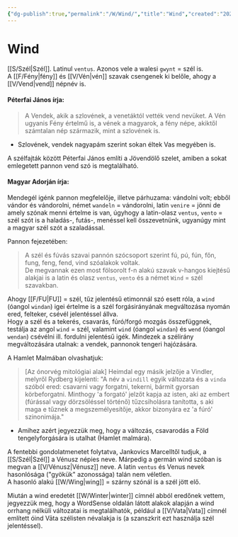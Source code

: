 ```yaml
---
{"dg-publish":true,"permalink":"/W/Wind/","title":"Wind","created":"2023-11-09T11:46","updated":"2024-10-26T00:51"}
---
```



# Wind

[[S/Szél\|Szél]]. Latinul `ventus`. Azonos vele a walesi `gwynt` = szél is.  
A [[F/Fény\|fény]] és [[V/Vén\|vén]] szavak csengenek ki belőle, ahogy a [[V/Vend\|vend]] népnév is.  

#### Péterfai János írja:

> A Vendek, akik a szlovének, a venetáktól vették vend nevüket. A Vén ugyanis Fény értelmű is, a vének a magyarok, a fény népe, akiktől számtalan nép származik, mint a szlovének is.  
- Szlovének, vendek nagyapám szerint sokan éltek Vas megyében is.  

A szélfajták között Péterfai János említi a Jövendölő szelet, amiben a sokat emlegetett pannon vend szó is megtalálható. 

#### Magyar Adorján írja:

Mendegél igénk pannon megfelelője, illetve párhuzama: vándolni volt; ebből vándor és vándorolni, német `wandeln` = vándorolni, latin `venire` = jönni de amely szónak menni értelme is van, úgyhogy a latin-olasz `ventus`, `vento` = szél szót is a haladás-, futás-, menéssel kell összevetnünk, ugyanúgy mint a magyar szél szót a szaladással.  

Pannon fejezetében:  
> A szél és fúvás szavai pannón szócsoport szerint fú, pú, fún, főn, fung, feng, fend, vind szóalakok voltak.  
> De megvannak ezen most fölsorolt f-n alakú szavak v-hangos kiejtésű alakjai is a latin és olasz `ventus`, `vento` és a német `Wind` = szél szavakban.  

Ahogy [[F/FU\|FU]] = szél, tűz jelentésű etimonnál szó esett róla, a `wind` (óangol `windan`) igei értelme is a szél forgásirányának megváltozása nyomán ered, felteker, csévél jelentéssel állva.  
Hogy a szél és a tekerés, csavarás, fúró/forgó mozgás összefüggnek, testálja az angol `wind` = szél, valamint `wind` (óangol `windan`) és `wend` (óangol `wendan`) csévélni ill. fordulni jelentésű igék. Mindezek a szélirány megváltozására utalnak: a vendek, pannonok tengeri hajózására.  

A Hamlet Malmában olvashatjuk:  
> \[Az ónorvég mitológiai alak\] Heimdal egy másik jelzője a Vindler, melyről Rydberg kijelenti: "A név a `vindill` egyik változata és a `vinda` szóból ered: csavarni vagy forgatni, tekerni, bármit gyorsan körbeforgatni. Minthogy 'a forgató' jelzőt kapja az isten, aki az embert (fúrással vagy dörzsöléssel történő) tűzcsiholásra tanította, s aki maga e tűznek a megszemélyesítője, akkor bizonyára ez 'a fúró' szinonimája."  
- Amihez azért jegyezzük meg, hogy a változás, csavarodás a Föld tengelyforgására is utalhat (Hamlet malmára).  

A fentebbi gondolatmenetet folytatva, Jankovics Marcelltől tudjuk, a [[S/Szél\|Szél]] a Vénusz népies neve. Márpedig a germán wind szóban is megvan a [[V/Vénusz\|Vénusz]] neve. A latin `ventus` és Venus nevek hasonlósága ("gyökük" azonossága) talán nem véletlen.  
A hasonló alakú [[W/Wing\|wing]] = szárny szónál is a szél jött elő.  

Miután a wind eredetét [[W/Winter\|winter]] címnél abból eredőnek vettem, jegyezzük meg, hogy a WordSense oldalán látott alakok alapján a wind orrhang nélküli változatai is megtalálhatók, például a [[V/Vata\|Vata]] címnél említett óind Vāta szélisten névalakja is (a szanszkrit ezt használja szél jelentéssel).  